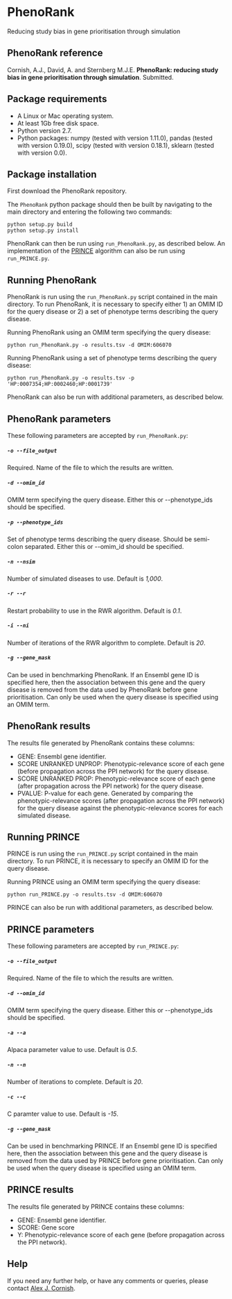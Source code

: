 PhenoRank
=====================
Reducing study bias in gene prioritisation through simulation


PhenoRank reference
----------
Cornish, A.J., David, A. and Sternberg M.J.E. **PhenoRank: reducing study bias in gene prioritisation through simulation**. Submitted. 


Package requirements
----------
- A Linux or Mac operating system.
- At least 1Gb free disk space.
- Python version 2.7.
- Python packages: numpy (tested with version 1.11.0), pandas (tested with version 0.19.0), scipy (tested with version 0.18.1), sklearn (tested with version 0.0).


Package installation
----------
First download the PhenoRank repository.

The `PhenoRank` python package should then be built by navigating to the main directory and entering the following two commands:

```
python setup.py build
python setup.py install
```

PhenoRank can then be run using `run_PhenoRank.py`, as described below. An implementation of the [PRINCE][2] algorithm can also be run using `run_PRINCE.py`.


Running PhenoRank
----------
PhenoRank is run using the `run_PhenoRank.py` script contained in the main directory. To run PhenoRank, it is necessary to specify either 1) an OMIM ID for the query disease or 2) a set of phenotype terms describing the query disease.

Running PhenoRank using an OMIM term specifying the query disease:

`python run_PhenoRank.py -o results.tsv -d OMIM:606070`

Running PhenoRank using a set of phenotype terms describing the query disease:

`python run_PhenoRank.py -o results.tsv -p 'HP:0007354;HP:0002460;HP:0001739'`

PhenoRank can also be run with additional parameters, as described below.


PhenoRank parameters
----------
These following parameters are accepted by `run_PhenoRank.py`:


##### `-o --file_output`
Required. Name of the file to which the results are written.


##### `-d --omim_id`
OMIM term specifying the query disease. Either this or --phenotype_ids should be specified.


##### `-p --phenotype_ids`
Set of phenotype terms describing the query disease. Should be semi-colon separated. Either this or --omim_id should be specified.


##### `-n --nsim`
Number of simulated diseases to use. Default is *1,000*.


##### `-r --r`
Restart probability to use in the RWR algorithm. Default is *0.1*.


##### `-i --ni`
Number of iterations of the RWR algorithm to complete. Default is *20*.


##### `-g --gene_mask`
Can be used in benchmarking PhenoRank. If an Ensembl gene ID is specified here, then the association between this gene and the query disease is removed from the data used by PhenoRank before gene prioritisation. Can only be used when the query disease is specified using an OMIM term.


PhenoRank results
----------
The results file generated by PhenoRank contains these columns:

- GENE: Ensembl gene identifier.
- SCORE UNRANKED UNPROP: Phenotypic-relevance score of each gene (before propagation across the PPI network) for the query disease.
- SCORE UNRANKED PROP: Phenotypic-relevance score of each gene (after propagation across the PPI network) for the query disease.  
- PVALUE: P-value for each gene. Generated by comparing the phenotypic-relevance scores (after propagation across the PPI network) for the query disease against the phenotypic-relevance scores for each simulated disease.


Running PRINCE
----------
PRINCE is run using the `run_PRINCE.py` script contained in the main directory. To run PRINCE, it is necessary to specify an OMIM ID for the query disease.

Running PRINCE using an OMIM term specifying the query disease:

`python run_PRINCE.py -o results.tsv -d OMIM:606070`

PRINCE can also be run with additional parameters, as described below.


PRINCE parameters
----------
These following parameters are accepted by `run_PRINCE.py`:


##### `-o --file_output`
Required. Name of the file to which the results are written.


##### `-d --omim_id`
OMIM term specifying the query disease. Either this or --phenotype_ids should be specified.


##### `-a --a`
Alpaca parameter value to use. Default is *0.5*.


##### `-n --n`
Number of iterations to complete. Default is *20*.


##### `-c --c`
C paramter value to use. Default is *-15*.


##### `-g --gene_mask`
Can be used in benchmarking PRINCE. If an Ensembl gene ID is specified here, then the association between this gene and the query disease is removed from the data used by PRINCE before gene prioritisation. Can only be used when the query disease is specified using an OMIM term.


PRINCE results
----------
The results file generated by PRINCE contains these columns:

- GENE: Ensembl gene identifier.
- SCORE: Gene score 
- Y: Phenotypic-relevance score of each gene (before propagation across the PPI network).


Help
----------
If you need any further help, or have any comments or queries, please contact [Alex J. Cornish][1].

[1]: http://alexjcornish.com/
[2]: http://journals.plos.org/ploscompbiol/article?id=10.1371/journal.pcbi.1000641

